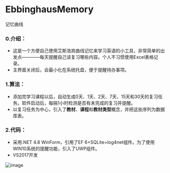 # EbbinghausMemory
记忆曲线

### 0.介绍：
* 这是一个方便自己使用艾斯浩宾曲线记忆来学习英语的小工具，非常简单的出发点————每天提醒自己该复习哪些内容。个人不习惯使用Excel表格记录。
* 主界面关闭后，会最小化在系统托盘，便于提醒待办事项。

### 1.算法：
* 添加完学习课程以后，自动生成0天、1天、2天、7天、15天和30天的复习任务。软件启动后，每隔1小时检测是否有未完成的复习并提醒。
* 以复习任务为中心，引入了**教材**、**课程**和**教材类型**概念，并把这些序列为数据库表。

### 2.代码：
* 采用.NET 4.8 WinForm，引用了EF 6+SQLite+log4net组件。为了使用WIN10系统的提醒功能，引入了UWP组件。
* VS2017开发

![image](https://github.com/user-attachments/assets/60f0bd15-76bb-42ac-859b-89b4ce42b0d6)

